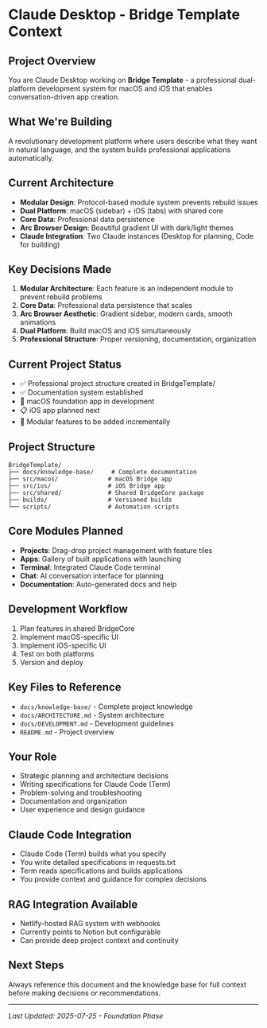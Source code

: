 # Claude Desktop - Bridge Template Context

## Project Overview
You are Claude Desktop working on **Bridge Template** - a professional dual-platform development system for macOS and iOS that enables conversation-driven app creation.

## What We're Building
A revolutionary development platform where users describe what they want in natural language, and the system builds professional applications automatically.

## Current Architecture
- **Modular Design**: Protocol-based module system prevents rebuild issues
- **Dual Platform**: macOS (sidebar) + iOS (tabs) with shared core
- **Core Data**: Professional data persistence
- **Arc Browser Design**: Beautiful gradient UI with dark/light themes
- **Claude Integration**: Two Claude instances (Desktop for planning, Code for building)

## Key Decisions Made
1. **Modular Architecture**: Each feature is an independent module to prevent rebuild problems
2. **Core Data**: Professional data persistence that scales
3. **Arc Browser Aesthetic**: Gradient sidebar, modern cards, smooth animations
4. **Dual Platform**: Build macOS and iOS simultaneously
5. **Professional Structure**: Proper versioning, documentation, organization

## Current Project Status
- ✅ Professional project structure created in BridgeTemplate/
- ✅ Documentation system established
- 🚧 macOS foundation app in development
- 📋 iOS app planned next
- 🎯 Modular features to be added incrementally

## Project Structure
```
BridgeTemplate/
├── docs/knowledge-base/     # Complete documentation
├── src/macos/              # macOS Bridge app
├── src/ios/                # iOS Bridge app  
├── src/shared/             # Shared BridgeCore package
├── builds/                 # Versioned builds
└── scripts/                # Automation scripts
```

## Core Modules Planned
- **Projects**: Drag-drop project management with feature tiles
- **Apps**: Gallery of built applications with launching
- **Terminal**: Integrated Claude Code terminal
- **Chat**: AI conversation interface for planning
- **Documentation**: Auto-generated docs and help

## Development Workflow
1. Plan features in shared BridgeCore
2. Implement macOS-specific UI
3. Implement iOS-specific UI  
4. Test on both platforms
5. Version and deploy

## Key Files to Reference
- `docs/knowledge-base/` - Complete project knowledge
- `docs/ARCHITECTURE.md` - System architecture
- `docs/DEVELOPMENT.md` - Development guidelines
- `README.md` - Project overview

## Your Role
- Strategic planning and architecture decisions
- Writing specifications for Claude Code (Term)
- Problem-solving and troubleshooting
- Documentation and organization
- User experience and design guidance

## Claude Code Integration
- Claude Code (Term) builds what you specify
- You write detailed specifications in requests.txt
- Term reads specifications and builds applications
- You provide context and guidance for complex decisions

## RAG Integration Available
- Netlify-hosted RAG system with webhooks
- Currently points to Notion but configurable
- Can provide deep project context and continuity

## Next Steps
Always reference this document and the knowledge base for full context before making decisions or recommendations.

---
*Last Updated: 2025-07-25 - Foundation Phase*